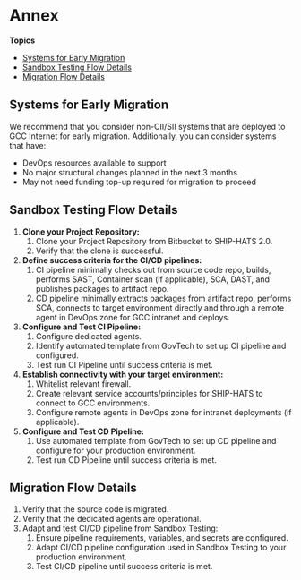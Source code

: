 # Annex


**Topics**
- [Systems for Early Migration](#systems-for-early-migration)
- [Sandbox Testing Flow Details](#sandbox-testing-flow-details)
- [Migration Flow Details](#migration-flow-details)


## Systems for Early Migration  

We recommend that you consider non-CII/SII systems that are deployed to GCC Internet for early migration. Additionally, you can consider systems that have:

- DevOps resources available to support
- No major structural changes planned in the next 3 months
- May not need funding top-up required for migration to proceed


## Sandbox Testing Flow Details

1.	**Clone your Project Repository:** 
    1. Clone your Project Repository from Bitbucket to SHIP-HATS 2.0. 
    1.	Verify that the clone is successful.
1.	**Define success criteria for the CI/CD pipelines:**
    1. CI pipeline minimally checks out from source code repo, builds, performs SAST, Container scan (if applicable), SCA, DAST, and publishes packages to artifact repo.
    1. CD pipeline minimally extracts packages from artifact repo, performs SCA, connects to target environment directly and through a remote agent in DevOps zone for GCC intranet and deploys.
1.	**Configure and Test CI Pipeline:**
    1.	Configure dedicated agents.
    1.	Identify automated template from GovTech to set up CI pipeline and configured.
    1.	Test run CI Pipeline until success criteria is met.
1.	**Establish connectivity with your target environment:** 
    1. Whitelist relevant firewall.
    1. Create relevant service accounts/principles for SHIP-HATS to connect to GCC environments.
    1. Configure remote agents in DevOps zone for intranet deployments (if applicable).
1.	**Configure and Test CD Pipeline:**
    1. Use automated template from GovTech to set up CD pipeline and configure for your production environment.
    1. Test run CD Pipeline until success criteria is met. 

## Migration Flow Details

1. Verify that the source code is migrated.
1. Verify that the dedicated agents are operational.
1. Adapt and test CI/CD pipeline from Sandbox Testing: 
    1. Ensure pipeline requirements, variables, and secrets are configured.
    1. Adapt CI/CD pipeline configuration used in Sandbox Testing to your production environment.
    1. Test CI/CD pipeline until success criteria is met.
